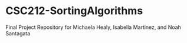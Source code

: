 # CSC212-SortingAlgorithms
Final Project Repository for Michaela Healy, Isabella Martinez, and Noah Santagata
